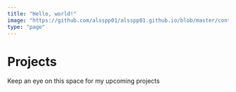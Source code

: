 ```yaml
---
title: "Hello, world!"
image: "https://github.com/alsspp01/alsspp01.github.io/blob/master/content/projects/user.png?raw=true"
type: "page"
---
```


# Projects
Keep an eye on this space for my upcoming projects
